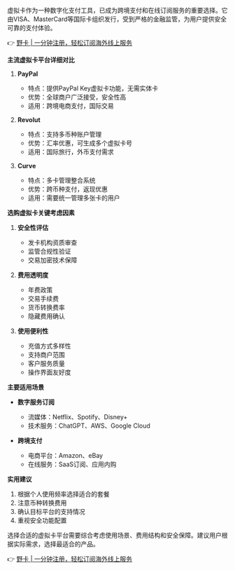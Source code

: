 虚拟卡作为一种数字化支付工具，已成为跨境支付和在线订阅服务的重要选择。它由VISA、MasterCard等国际卡组织发行，受到严格的金融监管，为用户提供安全可靠的支付体验。

👉 [野卡 | 一分钟注册，轻松订阅海外线上服务](https://bit.ly/bewildcard)

**主流虚拟卡平台详细对比**

1. **PayPal**
   - 特点：提供PayPal Key虚拟卡功能，无需实体卡
   - 优势：全球商户广泛接受，安全性高
   - 适用：跨境电商支付，国际交易

2. **Revolut**
   - 特点：支持多币种账户管理
   - 优势：汇率优惠，可生成多个虚拟卡号
   - 适用：国际旅行，外币支付需求

3. **Curve**
   - 特点：多卡管理整合系统
   - 优势：跨币种支付，返现优惠
   - 适用：需要统一管理多张卡的用户

**选购虚拟卡关键考虑因素**

1. **安全性评估**
   - 发卡机构资质审查
   - 监管合规性验证
   - 交易加密技术保障

2. **费用透明度**
   - 年费政策
   - 交易手续费
   - 货币转换费率
   - 隐藏费用确认

3. **使用便利性**
   - 充值方式多样性
   - 支持商户范围
   - 客户服务质量
   - 操作界面友好度

**主要适用场景**

- **数字服务订阅**
  - 流媒体：Netflix、Spotify、Disney+
  - 技术服务：ChatGPT、AWS、Google Cloud
  
- **跨境支付**
  - 电商平台：Amazon、eBay
  - 在线服务：SaaS订阅、应用内购

**实用建议**

1. 根据个人使用频率选择适合的套餐
2. 注意币种转换费用
3. 确认目标平台的支持情况
4. 重视安全功能配置

选择合适的虚拟卡平台需要综合考虑使用场景、费用结构和安全保障。建议用户根据实际需求，选择最适合的产品。

👉 [野卡 | 一分钟注册，轻松订阅海外线上服务](https://bit.ly/bewildcard)
